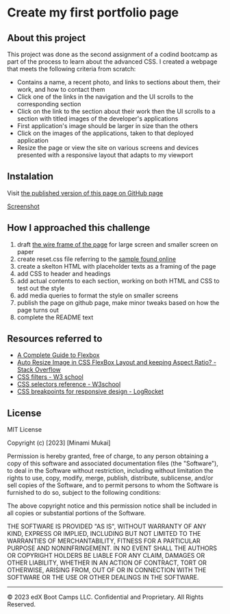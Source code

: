 # Create my first portfolio page

## About this project
This project was done as the second assignment of a codind bootcamp as part of the process to learn about the advanced CSS. I created a webpage that meets the following criteria from scratch:

- Contains a name, a recent photo, and links to sections about them, their work, and how to contact them
- Click one of the links in the navigation and the UI scrolls to the corresponding section
- Click on the link to the section about their work then the UI scrolls to a section with titled images of the developer's applications
- First application's image should be larger in size than the others
- Click on the images of the applications, taken to that deployed application
- Resize the page or view the site on various screens and devices presented with a responsive layout that adapts to my viewport

## Instalation

Visit [the published version of this page on GitHub page](https://mitsukaichi.github.io/portfolio-page/)

[Screenshot](https://raw.githubusercontent.com/mitsukaichi/portfolio-page/main/assets/images/portfolio_screenshot.png)

## How I approached this challenge 

1. draft [the wire frame of the page](https://photos.app.goo.gl/fhcgkmzaRVoqhJzu8) for large screen and smaller screen on paper
2. create reset.css file referring to the [sample found online](https://meyerweb.com/eric/tools/css/reset/)
3. create a skelton HTML with placeholder texts as a framing of the page
4. add CSS to header and headings
5. add actual contents to each section, working on both HTML and CSS to test out the style
6. add media queries to format the style on smaller screens
7. publish the page on github page, make minor tweaks based on how the page turns out
8. complete the README text


## Resources referred to 

- [A Complete Guide to Flexbox](https://css-tricks.com/snippets/css/a-guide-to-flexbox/)
- [Auto Resize Image in CSS FlexBox Layout and keeping Aspect Ratio? - Stack Overflow](https://stackoverflow.com/questions/21103622/auto-resize-image-in-css-flexbox-layout-and-keeping-aspect-ratio)
- [CSS filters - W3 school](https://www.w3schools.com/howto/howto_css_image_effects.asp)
- [CSS selectors reference - W3school](https://www.w3schools.com/cssref/css_selectors.php)
- [CSS breakpoints for responsive design - LogRocket](https://blog.logrocket.com/css-breakpoints-responsive-design/)


## License

MIT License

Copyright (c) [2023] [Minami Mukai]

Permission is hereby granted, free of charge, to any person obtaining a copy
of this software and associated documentation files (the "Software"), to deal
in the Software without restriction, including without limitation the rights
to use, copy, modify, merge, publish, distribute, sublicense, and/or sell
copies of the Software, and to permit persons to whom the Software is
furnished to do so, subject to the following conditions:

The above copyright notice and this permission notice shall be included in all
copies or substantial portions of the Software.

THE SOFTWARE IS PROVIDED "AS IS", WITHOUT WARRANTY OF ANY KIND, EXPRESS OR
IMPLIED, INCLUDING BUT NOT LIMITED TO THE WARRANTIES OF MERCHANTABILITY,
FITNESS FOR A PARTICULAR PURPOSE AND NONINFRINGEMENT. IN NO EVENT SHALL THE
AUTHORS OR COPYRIGHT HOLDERS BE LIABLE FOR ANY CLAIM, DAMAGES OR OTHER
LIABILITY, WHETHER IN AN ACTION OF CONTRACT, TORT OR OTHERWISE, ARISING FROM,
OUT OF OR IN CONNECTION WITH THE SOFTWARE OR THE USE OR OTHER DEALINGS IN THE
SOFTWARE.

---

© 2023 edX Boot Camps LLC. Confidential and Proprietary. All Rights Reserved.